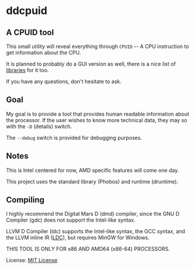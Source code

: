 # ddcpuid
## A CPUID tool

This small utility will reveal everything through `CPUID` -- A CPU instruction to get information about the CPU.

It is planned to probably do a GUI version as well, there is a nice list of [libraries](https://wiki.dlang.org/Libraries_and_Frameworks) for it too.

If you have any questions, don't hesitate to ask.

## Goal

My goal is to provide a tool that provides human readable information about the processor. If the user wishes to know more technical data, they may so with the `-D` (details) switch.

The `--debug` switch is provided for debugging purposes.

## Notes
This is Intel centered for now, AMD specific features will come one day.

This project uses the standard library (Phobos) and runtime (druntime).

## Compiling
I highly recommend the Digital Mars D (dmd) compiler, since the GNU D Compiler (gdc) does not support the Intel-like syntax.

LLVM D Compiler (ldc) supports the Intel-like syntax, the GCC syntax, and the LLVM inline IR ([LDC](https://wiki.dlang.org/LDC_inline_IR)), but requires MinGW for Windows.

THIS TOOL IS ONLY FOR x86 AND AMD64 (x86-64) PROCESSORS.

License: [MIT License](LICENSE)